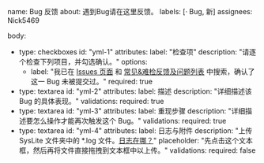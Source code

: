 name: Bug 反馈
about: 遇到Bug请在这里反馈。
labels: [· Bug, 新]
assignees: Nick5469

body:
- type: checkboxes
  id: "yml-1"
  attributes:
    label: "检查项"
    description: "请逐个检查下列项目，并勾选确认。"
    options:
    - label: "我已在 [Issues 页面](https://github.com/Nick5469/SysLite-ComponentDataBaes/issues?q=is%3Aissue+) 和 [常见&难检反馈及问题列表]() 中搜索，确认了这一 Bug 未被提交过。"
      required: true
- type: textarea
  id: "yml-2"
  attributes:
    label: 描述
    description: "详细描述该 Bug 的具体表现。"
  validations:
    required: true
- type: textarea
  id: "yml-3"
  attributes:
    label: 重现步骤
    description: "详细描述要怎么操作才能再次触发这个 Bug。"
  validations:
    required: true
- type: textarea
  id: "yml-4"
  attributes:
    label: 日志与附件
    description: "上传 SysLite 文件夹中的 *.log 文件。[日志在哪？]()"
    placeholder: "先点击这个文本框，然后再将文件直接拖拽到文本框中以上传。"
  validations:
    required: false
